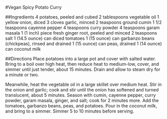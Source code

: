 #Vegan Spicy Potato Curry

##Ingredients
4 potatoes, peeled and cubed
2 tablespoons vegetable oil
1 yellow onion, diced
3 cloves garlic, minced
2 teaspoons ground cumin
1 1/2 teaspoons cayenne pepper
4 teaspoons curry powder
4 teaspoons garam masala
1 (1 inch) piece fresh ginger root, peeled and minced
2 teaspoons salt
1 (14.5 ounce) can diced tomatoes
1 (15 ounce) can garbanzo beans (chickpeas), rinsed and drained
1 (15 ounce) can peas, drained
1 (14 ounce) can coconut milk

##Directions
Place potatoes into a large pot and cover with salted water. Bring to a boil over high heat, then reduce heat to medium-low, cover, and simmer until just tender, about 15 minutes. Drain and allow to steam dry for a minute or two.

Meanwhile, heat the vegetable oil in a large skillet over medium heat. Stir in the onion and garlic; cook and stir until the onion has softened and turned translucent, about 5 minutes. Season with cumin, cayenne pepper, curry powder, garam masala, ginger, and salt; cook for 2 minutes more. Add the tomatoes, garbanzo beans, peas, and potatoes. Pour in the coconut milk, and bring to a simmer. Simmer 5 to 10 minutes before serving.

